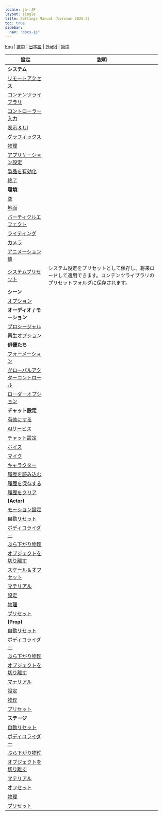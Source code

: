 ```yaml
---
locale: ja-rJP
layout: single
title: Settings Manual (Version 2025.5)
toc: true
sidebar:
  nav: "docs-jp"
---
```


[Eng](/dancexr/menu/2025.5/menu) | [繁中](/tw/dancexr/menu/2025.5/menu) | [日本語](/jp/dancexr/menu/2025.5/menu) | [한국어](/kr/dancexr/menu/2025.5/menu) | [简中](/zh/dancexr/menu/2025.5/menu)

| 設定 | 説明 |
| --- | --- |
| **システム** |  |
| [リモートアクセス](system/remote_access) |  | 
| [コンテンツライブラリ](system/library) |  | 
| [コントローラー入力](system/input_settings) |  | 
| [表示 & UI](system/screen) |  | 
| [グラフィックス](system/graphics) |  | 
| [物理](system/physics) |  | 
| [アプリケーション設定](system/application_settings) |  | 
| [製品を有効化](system/authenticate) |  | 
| [終了](system/exit) |  | 
| **環境** |  |
| [空](scene/sky) |  | 
| [地面](scene/ground) |  | 
| [パーティクルエフェクト](scene/particles) |  | 
| [ライティング](scene/lighting) |  | 
| [カメラ](scene/cameras) |  | 
| [アニメーション値](scene/auto_updates) |  | 
| [システムプリセット](scene/system_presets) | システム設定をプリセットとして保存し、将来ロードして適用できます。コンテンツライブラリのプリセットフォルダに保存されます。 | 
| **シーン** |  |
| [オプション](stage/scene) |  | 
| **オーディオ / モーション** |  |
| [プロシージャル](motion/procedural) |  | 
| [再生オプション](motion/motion_loader) |  | 
| **俳優たち** |  |
| [フォーメーション](actors/formation) |  | 
| [グローバルアクターコントロール](actors/global_actor_control) |  | 
| [ローダーオプション](actors/loader_options) |  | 
| **チャット設定** |  |
| [有効にする](chat/enabled) |  | 
| [AIサービス](chat/ai_service) |  | 
| [チャット設定](chat/chat_settings) |  | 
| [ボイス](chat/voice) |  | 
| [マイク](chat/microphone) |  | 
| [キャラクター](chat/characters) |  | 
| [履歴を読み込む](chat/load_history) |  | 
| [履歴を保存する](chat/save_history) |  | 
| [履歴をクリア](chat/clear_history) |  | 
| **(Actor)** |  |
| [モーション設定](actor/actor_motion) |  | 
| [自動リセット](actor/auto_reset) |  | 
| [ボディコライダー](actor/body_colliders) |  | 
| [ぶら下がり物理](actor/cloth_physics) |  | 
| [オブジェクトを切り離す](actor/detach_object) |  | 
| [スケール＆オフセット](actor/scale_n_offset) |  | 
| [マテリアル](actor/materials) |  | 
| [設定](actor/all_settings) |  | 
| [物理](actor/physics_settings) |  | 
| [プリセット](actor/actor_presets) |  | 
| **(Prop)** |  |
| [自動リセット](prop/auto_reset) |  | 
| [ボディコライダー](prop/body_colliders) |  | 
| [ぶら下がり物理](prop/cloth_physics) |  | 
| [オブジェクトを切り離す](prop/detach_object) |  | 
| [マテリアル](prop/materials) |  | 
| [設定](prop/settings) |  | 
| [物理](prop/model_physics) |  | 
| [プリセット](prop/actor_presets) |  | 
| **ステージ** |  |
| [自動リセット](stage/auto_reset) |  | 
| [ボディコライダー](stage/body_colliders) |  | 
| [ぶら下がり物理](stage/cloth_physics) |  | 
| [オブジェクトを切り離す](stage/detach_object) |  | 
| [マテリアル](stage/materials) |  | 
| [オフセット](stage/offset) |  | 
| [物理](stage/model_physics) |  | 
| [プリセット](stage/actor_presets) |  | 


